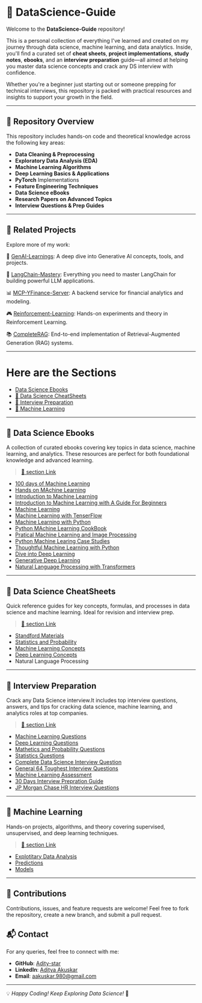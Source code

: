 # 📘 DataScience-Guide

Welcome to the **DataScience-Guide** repository!  

This is a personal collection of everything I've learned and created on my journey through data science, machine learning, and data analytics. Inside, you'll find a curated set of **cheat sheets**, **project implementations**, **study notes**, **ebooks**, and an **interview preparation** guide—all aimed at helping you master data science concepts and crack any DS interview with confidence.

Whether you're a beginner just starting out or someone prepping for technical interviews, this repository is packed with practical resources and insights to support your growth in the field.

---

## 📌 Repository Overview

This repository includes hands-on code and theoretical knowledge across the following key areas:

-  **Data Cleaning & Preprocessing**
-  **Exploratory Data Analysis (EDA)**
-  **Machine Learning Algorithms**
-  **Deep Learning Basics & Applications**
-  **PyTorch** Implementations
-  **Feature Engineering Techniques**
-  **Data Science eBooks**
-  **Research Papers on Advanced Topics**
-  **Interview Questions & Prep Guides**

---
## 🔗 Related Projects
Explore more of my work:

🧠 [GenAI-Learnings](https://github.com/Adity-star/GenAI-Learnings): A deep dive into Generative AI concepts, tools, and projects.

🦜 [LangChain-Mastery](https://github.com/Adity-star/LangChainMastery): Everything you need to master LangChain for building powerful LLM applications.

📊 [MCP-YFinance-Server](https://github.com/Adity-star/mcp-yfinance-server): A backend service for financial analytics and modeling.

🎮 [Reinforcement-Learning](https://github.com/Adity-star/Reinforcement-Learning): Hands-on experiments and theory in Reinforcement Learning.

📚 [CompleteRAG](https://github.com/Adity-star/CompleteRAG): End-to-end implementation of Retrieval-Augmented Generation (RAG) systems.

--- 
# Here are the Sections
* [Data Science Ebooks](#data-science-ebooks)
* [📄 Data Science CheatSheets](#data-science-cheatsheets)
* [🧠 Interview Preparation](#interview-questions)
* [🤖 Machine Learning](#machine-learning)

---

## 📘 Data Science Ebooks
A collection of curated ebooks covering key topics in data science, machine learning, and analytics. These resources are perfect for both foundational knowledge and advanced learning.
> [🔗 section Link](https://github.com/Adity-star/Data-Science-Work/tree/main/EBooks)
 
* [100 days of Machine Learning](https://github.com/Adity-star/Data-Science-Work/blob/main/EBooks/100%20Days%20of%20Machine%20Learning.pdf)
* [Hands on MAchine Learning](https://github.com/Adity-star/Data-Science-Work/blob/main/EBooks/Hands-On_Machine_Learning_with_Scikit-Learn-Keras-and-TensorFlow-2nd-Edition-Aurelien-Geron.pdf)
* [Introduction tp Machine Learning](https://github.com/Adity-star/Data-Science-Work/blob/main/EBooks/Introduction%20to%20Machine%20Learning.pdf)
* [Introduction to Machine Learning with A Guide For Beginners](https://github.com/Adity-star/Data-Science-Work/blob/main/EBooks/Introduction_to_Machine_Learning_with_Python_A_Guide_for_Beginners.epub)
* [Machine Learning](https://github.com/Adity-star/Data-Science-Work/blob/main/EBooks/Machine%20Learning%20(%20etc.)%20(z-lib.org).pdf)
* [Machine Learning with TenserFlow](https://github.com/Adity-star/Data-Science-Work/blob/main/EBooks/Machine%20Learning%20with%20TensorFlow%20(%20PDFDrive%20).pdf)
* [Machine Learning with Python](https://github.com/Adity-star/Data-Science-Work/blob/main/EBooks/Machine_Learning_with_Python.pdf)
* [Python MAchine Learning CookBook](https://github.com/Adity-star/Data-Science-Work/blob/main/EBooks/Machine_Learning_with_Python_Cookbook_Practical_Solutions_from_Preprocessing.pdf)
* [Pratical Machine Learning and Image Processing](https://github.com/Adity-star/Data-Science-Work/blob/main/EBooks/Machine_Learning_with_Python_Cookbook_Practical_Solutions_from_Preprocessing.pdf)
* [Python Machine Learing Case Studies](https://github.com/Adity-star/Data-Science-Work/blob/main/EBooks/Python%20Machine%20Learning%20Case%20Studies.pdf)
* [Thoughtful Machine Learning with Python](https://github.com/Adity-star/Data-Science-Work/blob/main/EBooks/Thoughtful%20Machine%20Learning.pdf)
* [Dive into Deep Learning](https://github.com/Adity-star/Data-Science-Work/blob/main/EBooks/d2l-en.pdf)
* [Generative Deep Learning](https://github.com/Adity-star/Data-Science-Work/blob/main/EBooks/generative-deep-learning-teaching-machines-to-paint-write-compose-and-play-2nbsped-1098134184-9781098134181.pdf)
* [Natural Language Processing with Transformers](https://github.com/Adity-star/Data-Science-Work/blob/main/EBooks/natural-language-processing-with-transformers-revised-edition-1098136799-9781098136796-9781098103248.pdf)

---

## 📄 Data Science CheatSheets
Quick reference guides for key concepts, formulas, and processes in data science and machine learning. Ideal for revision and interview prep.
> [🔗 section Link](https://github.com/Adity-star/Data-Science-Work/tree/main/CheatSheets) 
* [Standford Materials](https://github.com/Adity-star/Data-Science-Work/tree/main/CheatSheets#stanford-materials)
* [Statistics and Probability](https://github.com/Adity-star/Data-Science-Work/tree/main/CheatSheets#statistics-and-probability)
* [Machine Learning Concepts](https://github.com/Adity-star/Data-Science-Work/tree/main/CheatSheets#machine-learning-concepts)
* [Deep Learning Concepts](https://github.com/Adity-star/Data-Science-Work/blob/main/CheatSheets/README.md#deep-learning-concepts)
* Natural Language Processing

---

## 🧠 Interview Preparation
Crack any Data Science interview.It includes top interview questions, answers, and tips for cracking data science, machine learning, and analytics roles at top companies.
> [🔗 section Link](https://github.com/Adity-star/Data-Science-Guide/tree/main/Interview%20Prep) 
* [Machine Learning Questions](https://github.com/Adity-star/Data-Science-Guide/blob/main/Interview%20Prep/list_of_questions_machine_learning.md)
* [Deep Learning Questions](https://github.com/Adity-star/Data-Science-Guide/blob/main/Interview%20Prep/list_of_questions_deep_learning.md)
* [Mathetics and Probability Questions](https://github.com/Adity-star/Data-Science-Guide/blob/main/Interview%20Prep/list_of_questions_mathematics.md)
* [Statistics Questions](https://github.com/Adity-star/Data-Science-Guide/blob/main/Interview%20Prep/stats%20interview%20questions.pdf)
* [Complete Data Science Interview Question](https://github.com/Adity-star/Data-Science-Guide/blob/main/Interview%20Prep/Data%20Science%20interview%20questions.pdf)
* [General 64 Toughest Interview Questions](https://github.com/Adity-star/Data-Science-Guide/blob/main/Interview%20Prep/64%20Toughest%20Interview%20Questions.pdf)
* [Machine Learning Assessment](https://github.com/Adity-star/Data-Science-Guide/blob/main/Interview%20Prep/Machine%20Learning%20Assessmentpdf.pdf)
* [30 Days Interview Prepration Guide](https://github.com/Adity-star/Data-Science-Guide/tree/main/Interview%20Prep/30_days_interview_questions)
* [JP Morgan Chase HR Interview Questions](https://github.com/Adity-star/Data-Science-Guide/blob/main/Interview%20Prep/Jp%20Morgan%20Chase-%20interview.pdf)

---

## 🤖 Machine Learning
Hands-on projects, algorithms, and theory covering supervised, unsupervised, and deep learning techniques.
>[🔗 section Link](https://github.com/Adity-star/Data-Science-Work/tree/main/Machine%20Learning)

- [Explotitary Data Analysis](https://github.com/Adity-star/Data-Science-Work/tree/main/Machine%20Learning/Explotitary%20data%20analysis)
- [Predictions](https://github.com/Adity-star/Data-Science-Work/tree/main/Machine%20Learning/ML%20Predictions)
- [Models](https://github.com/Adity-star/Data-Science-Work/tree/main/Machine%20Learning/Models)

---

## 📢 Contributions
Contributions, issues, and feature requests are welcome! Feel free to fork the repository, create a new branch, and submit a pull request.

## 📬 Contact
For any queries, feel free to connect with me:
- **GitHub**: [Adity-star](https://github.com/Adity-star)
- **LinkedIn**: [Aditya Akuskar](https://www.linkedin.com/in/aditya-a-27b43533a/)
- **Email**: aakuskar.980@gmail.com

---
💡 _Happy Coding! Keep Exploring Data Science!_ 🚀

